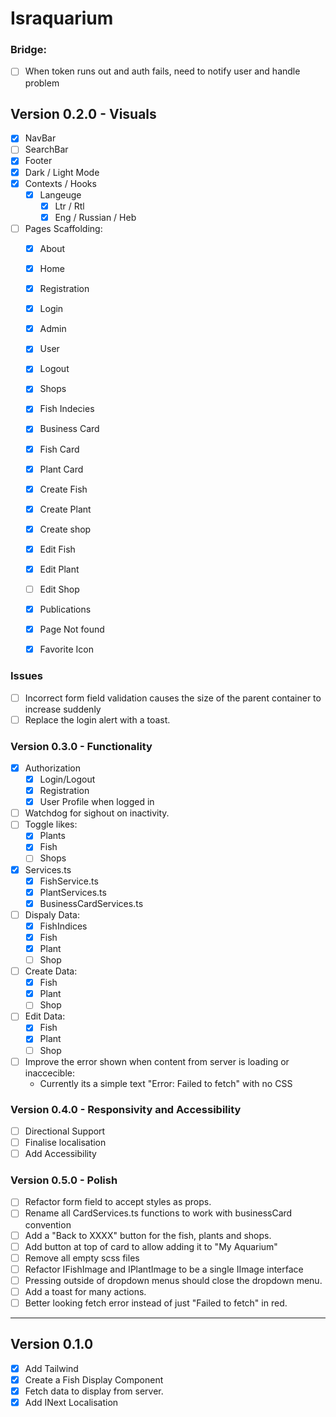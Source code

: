 # Israquarium




### Bridge:
- [ ] When token runs out and auth fails, need to notify user and handle problem


## Version 0.2.0 - Visuals
- [X] NavBar
- [ ] SearchBar
- [X] Footer
- [X] Dark / Light Mode
- [X] Contexts / Hooks
    - [X] Langeuge 
        - [X] Ltr / Rtl
        - [X] Eng / Russian / Heb
- [ ] Pages Scaffolding:
    - [X] About
    - [X] Home 
    - [X] Registration
    - [X] Login
    - [X] Admin 
    - [X] User
    - [X] Logout
    - [X] Shops 
    - [X] Fish Indecies
    - [X] Business Card
    - [X] Fish Card
    - [X] Plant Card
    - [X] Create Fish
    - [X] Create Plant
    - [X] Create shop
    - [X] Edit Fish 
    - [X] Edit Plant
    - [ ] Edit Shop
    - [X] Publications
    - [X] Page Not found
    - [X] Favorite Icon


### Issues
- [ ] Incorrect form field validation causes the size of the parent container to increase suddenly
- [ ] Replace the login alert with a toast.

### Version 0.3.0 - Functionality
- [X] Authorization 
    - [X] Login/Logout
    - [X] Registration
    - [X] User Profile when logged in
- [ ] Watchdog for sighout on inactivity.
- [ ] Toggle likes:
    - [X] Plants
    - [X] Fish
    - [ ] Shops
- [X] Services.ts
    - [X] FishService.ts
    - [X] PlantServices.ts
    - [X] BusinessCardServices.ts
- [ ] Dispaly Data:
    - [X] FishIndices
    - [X] Fish
    - [X] Plant
    - [ ] Shop
- [ ] Create Data:
    - [X] Fish
    - [X] Plant
    - [ ] Shop
- [ ] Edit Data:
    - [X] Fish
    - [X] Plant
    - [ ] Shop
- [ ] Improve the error shown when content from server is loading or inaccecible:
    - Currently its a simple text "Error: Failed to fetch" with no CSS

### Version 0.4.0 - Responsivity and Accessibility
- [ ] Directional Support
- [ ] Finalise localisation
- [ ] Add Accessibility

### Version 0.5.0 - Polish
- [ ] Refactor form field to accept styles as props. 
- [ ] Rename all CardServices.ts functions to work with businessCard convention
- [ ] Add a "Back to XXXX" button for the fish, plants and shops.
- [ ] Add button at top of card to allow adding it to "My Aquarium"
- [ ] Remove all empty scss files
- [ ] Refactor IFishImage and IPlantImage to be a single IImage interface
- [ ] Pressing outside of dropdown menus should close the dropdown menu.
- [ ] Add a toast for many actions.
- [ ] Better looking fetch error instead of just "Failed to fetch" in red.

--- 

## Version 0.1.0
- [X] Add Tailwind
- [X] Create a Fish Display Component
- [X] Fetch data to display from server.
- [X] Add INext Localisation

